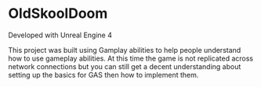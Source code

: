 # OldSkoolDoom

Developed with Unreal Engine 4

This project was built using Gamplay abilities to help people understand how to use gameplay abilities. 
At this time the game is not replicated across network connections but you can still get a decent understanding about 
setting up the basics for GAS then how to implement them. 
